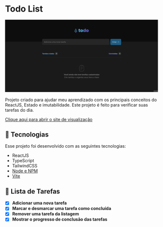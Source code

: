 # Todo List 

![preview](./src/assets/GIF/todo.gif)

Projeto criado para ajudar meu aprendizado com os principais conceitos do ReactJS, Estado e imutabilidade. Este projeto é feito para verificar suas tarefas do dia.

[Clique aqui para abrir o site de visualização](https://todo-list-beige-ten.vercel.app/)

## 🚀 Tecnologias

Esse projeto foi desenvolvido com as seguintes tecnologias:

- ReactJS
- TypeScript
- TailwindCSS
- [Node e NPM](https://nodejs.org/)
- [Vite](https://vitejs.dev/)

## 📃 Lista de Tarefas

- [X]  **Adicionar uma nova tarefa**
- [X]  **Marcar e desmarcar uma tarefa como concluída**
- [X]  **Remover uma tarefa da listagem**
- [X]  **Mostrar o progresso de conclusão das tarefas**
